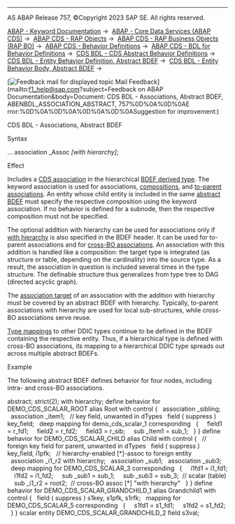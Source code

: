   

* * *

AS ABAP Release 757, ©Copyright 2023 SAP SE. All rights reserved.

[ABAP - Keyword Documentation](javascript:call_link\('abenabap.htm'\)) →  [ABAP - Core Data Services (ABAP CDS)](javascript:call_link\('abencds.htm'\)) →  [ABAP CDS - RAP Objects](javascript:call_link\('abencds_rap_objects.htm'\)) →  [ABAP CDS - RAP Business Objects (RAP BO)](javascript:call_link\('abencds_rap_business_objects.htm'\)) →  [ABAP CDS - Behavior Definitions](javascript:call_link\('abencds_bdef.htm'\)) →  [ABAP CDS - BDL for Behavior Definitions](javascript:call_link\('abenbdl.htm'\)) →  [CDS BDL - CDS Abstract Behavior Definitions](javascript:call_link\('abenbdl_abstract.htm'\)) →  [CDS BDL - Entity Behavior Definition, Abstract BDEF](javascript:call_link\('abenbdl_define_beh_abstract.htm'\)) →  [CDS BDL - Entity Behavior Body, Abstract BDEF](javascript:call_link\('abenbdl_body_abstract.htm'\)) → 

 [![](Mail.gif?object=Mail.gif&sap-language=EN "Feedback mail for displayed topic") Mail Feedback](mailto:f1_help@sap.com?subject=Feedback on ABAP Documentation&body=Document: CDS BDL - Associations, Abstract BDEF, ABENBDL_ASSOCIATION_ABSTRACT, 757%0D%0A%0D%0AE
rror:%0D%0A%0D%0A%0D%0A%0D%0ASuggestion for improvement:)

CDS BDL - Associations, Abstract BDEF

Syntax

... association \_Assoc *\[*with hierarchy*\]*;

Effect

Includes a [CDS association](javascript:call_link\('abencds_association_glosry.htm'\) "Glossary Entry") in the hierarchical [BDEF derived type](javascript:call_link\('abenrap_derived_type_glosry.htm'\) "Glossary Entry"). The keyword association is used for associations, [compositions](javascript:call_link\('abencds_composition_glosry.htm'\) "Glossary Entry"), and [to-parent associations](javascript:call_link\('abento_parent_association_glosry.htm'\) "Glossary Entry"). An entity whose child entity is included in the same [abstract BDEF](javascript:call_link\('abencds_abstract_bdef_glosry.htm'\) "Glossary Entry") must specify the respective composition using the keyword association. If no behavior is defined for a subnode, then the respective composition must not be specified.

The optional addition with hierarchy can be used for associations only if [with hierarchy](javascript:call_link\('abenbdl_bdef_abstract_header.htm'\)) is also specified in the BDEF header. It can be used for to-parent associations and for [cross-BO associations](javascript:call_link\('abencds_cross_bo_assoc_glosry.htm'\) "Glossary Entry"). An association with this addition is handled like a composition: the target type is integrated (as structure or table, depending on the cardinality) into the source type. As a result, the association in question is included several times in the type structure. The definable structure thus generalizes from type tree to DAG (directed acyclic graph).

The [association target](javascript:call_link\('abenassociation_target_glosry.htm'\) "Glossary Entry") of an association with the addition with hierarchy must be covered by an abstract BDEF with hierarchy. Typically, to-parent associations with hierarchy are used for local sub-structures, while cross-BO associations serve reuse.

[Type mappings](javascript:call_link\('abenbdl_type_mapping_abstract.htm'\)) to other DDIC types continue to be defined in the BDEF containing the respective entity. Thus, if a hierarchical type is defined with cross-BO associations, its mapping to a hierarchical DDIC type spreads out across multiple abstract BDEFs.

Example

The following abstract BDEF defines behavior for four nodes, including intra- and cross-BO associations.

abstract;
strict(2);
with hierarchy;
define behavior for DEMO\_CDS\_SCALAR\_ROOT alias Root
with control
{
  association \_sibling;
  association \_item1;
  // key field, unwanted in dTypes
  field ( suppress ) key\_field;
  deep mapping for demo\_cds\_scalar\_1 corresponding
  {
    field1 = r\_fd1;
    field2 = r\_fd2;
    field3 = r\_sib;
    sub \_Item1 = sub\_1;
  }
}
define behavior for DEMO\_CDS\_SCALAR\_CHILD alias Child
with control
{
  // foreign key field for parent, unwanted in dTypes
  field ( suppress ) key\_field, i1pfk;
  // hierarchy-enabled \[\*\]-assoc to foreign entity
  association \_i1\_r2 with hierarchy;
  association \_sub1;
  association \_sub3;
  deep mapping for DEMO\_CDS\_SCALAR\_3 corresponding
  {
    i1fd1 = i1\_fd1;
    i1fd2 = i1\_fd2;
    sub \_sub1 = sub\_1;
    sub \_sub3 = sub\_3;  // scalar (table)
    sub \_i1\_r2 = root2;  // cross-BO assoc \[\*\] "with hierarchy"
  }
}
define behavior for DEMO\_CDS\_SCALAR\_GRANDCHILD\_1 alias Grandchild1
with control
{
  field ( suppress ) s1key, s1pfk, s1rfk;
  mapping for DEMO\_CDS\_SCALAR\_5 corresponding
  {
    s1fd1 = s1\_fd1;
    s1fd2 = s1\_fd2;
  }
}
scalar entity DEMO\_CDS\_SCALAR\_GRANDCHILD\_2 field s3val;